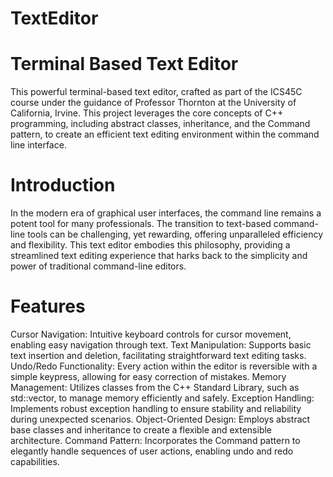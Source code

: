 # TextEditor

# Terminal Based Text Editor
This powerful terminal-based text editor, crafted as part of the ICS45C course under the guidance of Professor Thornton at the University of California, Irvine. This project leverages the core concepts of C++ programming, including abstract classes, inheritance, and the Command pattern, to create an efficient text editing environment within the command line interface.

# Introduction
In the modern era of graphical user interfaces, the command line remains a potent tool for many professionals. The transition to text-based command-line tools can be challenging, yet rewarding, offering unparalleled efficiency and flexibility. This text editor embodies this philosophy, providing a streamlined text editing experience that harks back to the simplicity and power of traditional command-line editors.

# Features

Cursor Navigation: Intuitive keyboard controls for cursor movement, enabling easy navigation through text.
Text Manipulation: Supports basic text insertion and deletion, facilitating straightforward text editing tasks.
Undo/Redo Functionality: Every action within the editor is reversible with a simple keypress, allowing for easy correction of mistakes.
Memory Management: Utilizes classes from the C++ Standard Library, such as std::vector, to manage memory efficiently and safely.
Exception Handling: Implements robust exception handling to ensure stability and reliability during unexpected scenarios.
Object-Oriented Design: Employs abstract base classes and inheritance to create a flexible and extensible architecture.
Command Pattern: Incorporates the Command pattern to elegantly handle sequences of user actions, enabling undo and redo capabilities.
